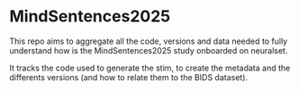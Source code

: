 # MindSentences2025

This repo aims to aggregate all the code, versions and data needed to fully understand how is the MindSentences2025 study onboarded on neuralset.

It tracks the code used to generate the stim, to create the metadata and the differents versions (and how to relate them to the BIDS dataset).


